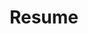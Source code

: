 ---
layout: pdf-view

icon: file-pdf
title: Resume

pdf: '%BASE_URL%/assets/pdf/OyendrilaDobeCV.pdf'
---